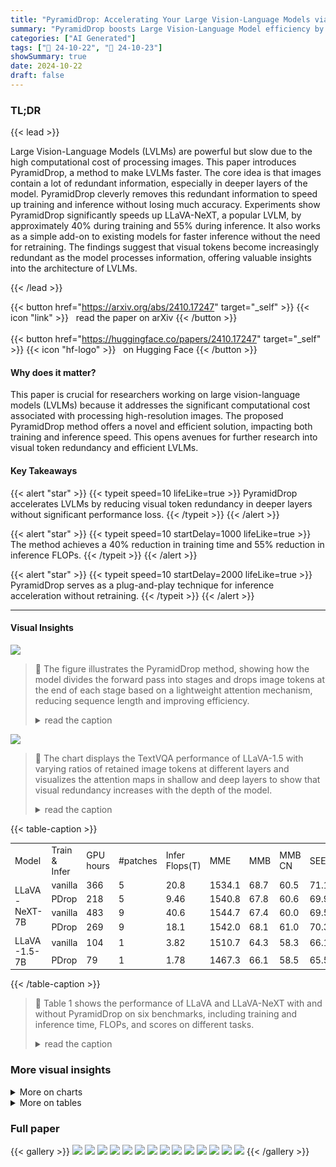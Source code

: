 ```yaml
---
title: "PyramidDrop: Accelerating Your Large Vision-Language Models via Pyramid Visual Redundancy Reduction"
summary: "PyramidDrop boosts Large Vision-Language Model efficiency by 40% during training and 55% during inference, achieving comparable performance by progressively reducing image token redundancy in deeper l..."
categories: ["AI Generated"]
tags: ["🔖 24-10-22", "🤗 24-10-23"]
showSummary: true
date: 2024-10-22
draft: false
---
```


### TL;DR


{{< lead >}}

Large Vision-Language Models (LVLMs) are powerful but slow due to the high computational cost of processing images.  This paper introduces PyramidDrop, a method to make LVLMs faster.  The core idea is that images contain a lot of redundant information, especially in deeper layers of the model.  PyramidDrop cleverly removes this redundant information to speed up training and inference without losing much accuracy. Experiments show PyramidDrop significantly speeds up LLaVA-NeXT, a popular LVLM, by approximately 40% during training and 55% during inference. It also works as a simple add-on to existing models for faster inference without the need for retraining. The findings suggest that visual tokens become increasingly redundant as the model processes information, offering valuable insights into the architecture of LVLMs.

{{< /lead >}}


{{< button href="https://arxiv.org/abs/2410.17247" target="_self" >}}
{{< icon "link" >}} &nbsp; read the paper on arXiv
{{< /button >}}
<br><br>
{{< button href="https://huggingface.co/papers/2410.17247" target="_self" >}}
{{< icon "hf-logo" >}} &nbsp; on Hugging Face
{{< /button >}}

#### Why does it matter?
This paper is crucial for researchers working on large vision-language models (LVLMs) because it addresses the significant computational cost associated with processing high-resolution images.  The proposed PyramidDrop method offers a novel and efficient solution, impacting both training and inference speed. This opens avenues for further research into visual token redundancy and efficient LVLMs.
#### Key Takeaways

{{< alert "star" >}}
{{< typeit speed=10 lifeLike=true >}} PyramidDrop accelerates LVLMs by reducing visual token redundancy in deeper layers without significant performance loss. {{< /typeit >}}
{{< /alert >}}

{{< alert "star" >}}
{{< typeit speed=10 startDelay=1000 lifeLike=true >}} The method achieves a 40% reduction in training time and 55% reduction in inference FLOPs. {{< /typeit >}}
{{< /alert >}}

{{< alert "star" >}}
{{< typeit speed=10 startDelay=2000 lifeLike=true >}} PyramidDrop serves as a plug-and-play technique for inference acceleration without retraining. {{< /typeit >}}
{{< /alert >}}

------
#### Visual Insights



![](figures/figures_4_0.png)

> 🔼 The figure illustrates the PyramidDrop method, showing how the model divides the forward pass into stages and drops image tokens at the end of each stage based on a lightweight attention mechanism, reducing sequence length and improving efficiency.
> <details>
> <summary>read the caption</summary>
> Figure 2: Overview of PyramidDrop. We divide the forward pass of the LLM into multiple stages, and drop part of the image tokens at the end of each stage with a pre-defined ratio. The dropping is based on a lightweight attention calculation with a negligible time overhead, and according to this criterion, the LLM accurately selects important image tokens related to instruction. Due to the efficient redundancy reduction strategy, the average sequence length decreases rapidly.
> </details>





![](charts/charts_3_0.png)

> 🔼 The chart displays the TextVQA performance of LLaVA-1.5 with varying ratios of retained image tokens at different layers and visualizes the attention maps in shallow and deep layers to show that visual redundancy increases with the depth of the model.
> <details>
> <summary>read the caption</summary>
> Figure 1: Observatioins about visual redundancy acoross layers. Left: TextVQA performance of LLaVA-1.5 with varying ratio of retained image tokens at different layer. The preserved image tokens are those that receive the highest attention from the text tokens. Right: Visualization of attention map in shallow and deep layers.
> </details>





{{< table-caption >}}
<br><table id='1' style='font-size:14px'><tr><td>Model</td><td>Train & Infer</td><td>GPU hours</td><td>#patches</td><td>Infer Flops(T)</td><td>MME</td><td>MMB</td><td>MMB CN</td><td>SEEDI</td><td>MM Star</td><td>POPE</td><td>Avg</td></tr><tr><td rowspan="4">LLaVA -NeXT-7B</td><td>vanilla</td><td>366</td><td>5</td><td>20.8</td><td>1534.1</td><td>68.7</td><td>60.5</td><td>71.1</td><td>41.1</td><td>86.1</td><td>67.4</td></tr><tr><td>PDrop</td><td>218</td><td>5</td><td>9.46</td><td>1540.8</td><td>67.8</td><td>60.6</td><td>69.9</td><td>41.7</td><td>86.5</td><td>67.3</td></tr><tr><td>vanilla</td><td>483</td><td>9</td><td>40.6</td><td>1544.7</td><td>67.4</td><td>60.0</td><td>69.5</td><td>40.0</td><td>86.3</td><td>66.7</td></tr><tr><td>PDrop</td><td>269</td><td>9</td><td>18.1</td><td>1542.0</td><td>68.1</td><td>61.0</td><td>70.3</td><td>40.9</td><td>86.6</td><td>67.3</td></tr><tr><td rowspan="2">LLaVA -1.5-7B</td><td>vanilla</td><td>104</td><td>1</td><td>3.82</td><td>1510.7</td><td>64.3</td><td>58.3</td><td>66.1</td><td>33.2</td><td>85.9</td><td>63.9</td></tr><tr><td>PDrop</td><td>79</td><td>1</td><td>1.78</td><td>1467.3</td><td>66.1</td><td>58.5</td><td>65.5</td><td>34.0</td><td>86.0</td><td>63.9</td></tr></table>{{< /table-caption >}}

> 🔼 Table 1 shows the performance of LLaVA and LLaVA-NeXT with and without PyramidDrop on six benchmarks, including training and inference time, FLOPs, and scores on different tasks.
> <details>
> <summary>read the caption</summary>
> Table 1: LVLM w and w/o our method on 6 benchmarks. Benchmark names are abbreviated due to space limits. MMB: MMBenchmark (Liu et al., 2023); MMBCN: MMBench-Chinese (Liu et al., 2023); SEED¹: SEED-Bench (Image) (Li et al., 2023b). We denote PyramidDrop as PDrop.
> </details>



### More visual insights



<details>
<summary>More on charts
</summary>


![](charts/charts_8_0.png "🔼 Figure 3: We compare the performance of the original LLaVA-1.5 and LLaVA-1.5 trained using PDrop, where we preserve different ratios of image tokens at layer 2, 8, 16, and 24, respectively. The horizontal axis represents the proportion of retained image tokens according to attention score.")

> 🔼 The chart visualizes how the performance of LLaVA-1.5, both original and trained with PyramidDrop, changes at different layers with varying ratios of retained image tokens, based on attention scores.
> <details>
> <summary>read the caption</summary>
> Figure 3: We compare the performance of the original LLaVA-1.5 and LLaVA-1.5 trained using PDrop, where we preserve different ratios of image tokens at layer 2, 8, 16, and 24, respectively. The horizontal axis represents the proportion of retained image tokens according to attention score.
> </details>


![](charts/charts_8_1.png "🔼 Figure 3: We compare the performance of the original LLaVA-1.5 and LLaVA-1.5 trained using PDrop, where we preserve different ratios of image tokens at layer 2, 8, 16, and 24, respectively. The horizontal axis represents the proportion of retained image tokens according to attention score.")

> 🔼 The chart compares the performance of the original LLaVA-1.5 and a version trained with PyramidDrop across different layers and image token retention ratios, showing the effect of the proposed method on model performance.
> <details>
> <summary>read the caption</summary>
> Figure 3: We compare the performance of the original LLaVA-1.5 and LLaVA-1.5 trained using PDrop, where we preserve different ratios of image tokens at layer 2, 8, 16, and 24, respectively. The horizontal axis represents the proportion of retained image tokens according to attention score.
> </details>


![](charts/charts_10_0.png "🔼 Figure 4: The performance of LLaVA-NeXT-7B with different inference acceleration strategies. PDrop (without training) outperforms FastV on DocVQA, ChartQA, and GQA with across various inference cost budgets.")

> 🔼 The chart compares the performance of PyramidDrop and FastV on DocVQA, ChartQA, and GQA across various inference costs (TFLOPs).
> <details>
> <summary>read the caption</summary>
> Figure 4: The performance of LLaVA-NeXT-7B with different inference acceleration strategies. PDrop (without training) outperforms FastV on DocVQA, ChartQA, and GQA with across various inference cost budgets.
> </details>


![](charts/charts_10_1.png "🔼 Figure 1: Observatioins about visual redundancy acoross layers. Left: TextVQA performance of LLaVA-1.5 with varying ratio of retained image tokens at different layer. The preserved image tokens are those that receive the highest attention from the text tokens. Right: Visualization of attention map in shallow and deep layers.")

> 🔼 The chart visualizes the relationship between the proportion of retained image tokens at different layers of a Large Vision Language Model (LLaVM) and its performance on a TextVQA task, showing that redundancy increases with depth.
> <details>
> <summary>read the caption</summary>
> Figure 1: Observatioins about visual redundancy acoross layers. Left: TextVQA performance of LLaVA-1.5 with varying ratio of retained image tokens at different layer. The preserved image tokens are those that receive the highest attention from the text tokens. Right: Visualization of attention map in shallow and deep layers.
> </details>


</details>



<details>
<summary>More on tables
</summary>


{{< table-caption >}}
<br><table id='3' style='font-size:14px'><tr><td>Model</td><td>Train & Infer</td><td>GPU hours</td><td>#patches</td><td>Doc VQA</td><td>Info VQA</td><td>Text VQA</td><td>Chart QA</td><td>OCR VQA</td><td>VQA V2</td><td>Viz Wiz</td><td>GQA</td><td>Avg</td></tr><tr><td rowspan="4">LLaVA -NeXT-7B</td><td>vanilla</td><td>366</td><td>5</td><td>70.0</td><td>33.3</td><td>67.2</td><td>64.0</td><td>63.7</td><td>81.7</td><td>59.6</td><td>64.2</td><td>63.0</td></tr><tr><td>PDrop</td><td>218</td><td>5</td><td>69.0</td><td>31.7</td><td>67.7</td><td>63.0</td><td>63.1</td><td>81.5</td><td>61.0</td><td>63.9</td><td>62.6</td></tr><tr><td>vanilla</td><td>483</td><td>9</td><td>74.3</td><td>36.2</td><td>67.6</td><td>63.0</td><td>63.8</td><td>81.6</td><td>58.0</td><td>63.5</td><td>63.5</td></tr><tr><td>PDrop</td><td>269</td><td>9</td><td>75.0</td><td>37.4</td><td>68.4</td><td>64.3</td><td>63.5</td><td>81.7</td><td>60.6</td><td>64.1</td><td>64.4</td></tr></table>{{< /table-caption >}}
> 🔼 {{ table.description }}
> <details>
> <summary>read the caption</summary>
> {{ table.caption }}
> </details>


> Table 2 presents the performance comparison of the LLaVA-NeXT-7B model with and without PyramidDrop across eight benchmarks, focusing on benchmarks with fine-grained visual content.


{{< table-caption >}}
<br><table id='4' style='font-size:18px'><tr><td>Model</td><td>Train</td><td>Infer</td><td>Infer Flops(T)</td><td>ChartQA</td><td>DocVQA</td><td>TextVQA</td><td>MME</td><td>SQAI</td><td>POPE</td><td>Average</td></tr><tr><td rowspan="5">LLaVA -NeXT-7B</td><td>vanilla</td><td>vanilla</td><td>20.8</td><td>64.0</td><td>70.0</td><td>67.2</td><td>1534.1</td><td>70.4</td><td>86.1</td><td>72.4</td></tr><tr><td>PDrop</td><td>PDrop</td><td>9.46</td><td>63.0</td><td>69.0</td><td>67.7</td><td>1540.8</td><td>70.1</td><td>86.5</td><td>72.2</td></tr><tr><td>vanilla</td><td>FastV</td><td>10.6</td><td>55.9</td><td>62.1</td><td>66.0</td><td>1482.0</td><td>69.2</td><td>85.5</td><td>68.8</td></tr><tr><td>PDrop</td><td>FastV</td><td>10.6</td><td>59.9</td><td>63.9</td><td>65.6</td><td>1492.7</td><td>68.9</td><td>86.8</td><td>70.0</td></tr><tr><td>A</td><td></td><td></td><td>+4.0</td><td>+1.8</td><td>-0.4</td><td>+0.5</td><td>-0.3</td><td>+1.3</td><td>+1.2</td></tr></table>{{< /table-caption >}}
> 🔼 {{ table.description }}
> <details>
> <summary>read the caption</summary>
> {{ table.caption }}
> </details>


> The table compares the performance of models trained with and without PyramidDrop, showing performance gains with the application of FastV inference strategy.


{{< table-caption >}}
<br><table id='6' style='font-size:16px'><tr><td>Model</td><td>入</td><td>GPU hours</td><td>#patches</td><td>Infer Flops(T)</td><td>MME</td><td>MMB</td><td>GQA</td><td>MMB⌀N</td><td>SEEDI</td><td>Doc VQA</td><td>Info VQA</td><td>Avg</td></tr><tr><td rowspan="4">LLaVA -NeXT-7B</td><td>vanilla</td><td>366</td><td>5</td><td>20.8</td><td>1534.1</td><td>68.7</td><td>64.2</td><td>60.5</td><td>71.1</td><td>70.0</td><td>33.3</td><td>63.5</td></tr><tr><td>0.4</td><td>204</td><td>5</td><td>8.22</td><td>1558.4</td><td>68.1</td><td>63.7</td><td>60.5</td><td>69.5</td><td>66.6</td><td>31.8</td><td>62.6</td></tr><tr><td>0.5</td><td>218</td><td>5</td><td>9.46</td><td>1540.8</td><td>67.8</td><td>63.9</td><td>60.6</td><td>69.9</td><td>69.0</td><td>31.7</td><td>62.8</td></tr><tr><td>0.6</td><td>240</td><td>5</td><td>11.0</td><td>1511.4</td><td>68.1</td><td>64.1</td><td>60.5</td><td>70.4</td><td>69.8</td><td>33.0</td><td>63.1</td></tr><tr><td rowspan="4">LLaVA -1.5-7B</td><td>vanilla</td><td>104</td><td>1</td><td>3.82</td><td>1510.7</td><td>64.3</td><td>62.0</td><td>58.3</td><td>66.1</td><td>21.4</td><td>20.4</td><td>52.6</td></tr><tr><td>0.4</td><td>75</td><td>1</td><td>1.54</td><td>1478.8</td><td>66.2</td><td>61.7</td><td>58.0</td><td>64.5</td><td>21.1</td><td>19.9</td><td>52.2</td></tr><tr><td>0.5</td><td>79</td><td>1</td><td>1.78</td><td>1467.3</td><td>66.1</td><td>61.9</td><td>58.5</td><td>65.5</td><td>21.5</td><td>20.2</td><td>52.4</td></tr><tr><td>0.6</td><td>82</td><td>1</td><td>2.06</td><td>1471.8</td><td>65.9</td><td>62.0</td><td>58.9</td><td>65.1</td><td>22.5</td><td>21.0</td><td>52.7</td></tr></table>{{< /table-caption >}}
> 🔼 {{ table.description }}
> <details>
> <summary>read the caption</summary>
> {{ table.caption }}
> </details>


> Table 4 shows the ablation study results of adjusting the hyperparameter λ (drop ratio) from 0.4 to 0.6, demonstrating its impact on performance and training time across different benchmarks for both LLaVA-NeXT-7B and LLaVA-1.5-7B models.


{{< table-caption >}}
<br><table id='1' style='font-size:14px'><tr><td>Model</td><td>Inference Strategy</td><td>TFLOPS</td><td>MME</td><td>SQAI</td><td>MMB�N</td><td>GQA</td><td>POPE</td><td>TextVQA</td><td>ChartQA</td><td>DocVQA</td><td>Avg</td></tr><tr><td rowspan="4">LLaVA -NeXT-7B</td><td>vanilla</td><td>20.8</td><td>1534.1</td><td>70.4</td><td>60.5</td><td>64.2</td><td>86.1</td><td>67.2</td><td>64.0</td><td>70.0</td><td>69.9</td></tr><tr><td>FastV</td><td>10.6</td><td>1482.0</td><td>69.2</td><td>60.0</td><td>63.0</td><td>85.5</td><td>66.0</td><td>55.9</td><td>62.1</td><td>67.0</td></tr><tr><td>PDrop</td><td>9.5</td><td>1533.0</td><td>69.4</td><td>59.9</td><td>63.9</td><td>86.4</td><td>67.0</td><td>59.1</td><td>65.6</td><td>68.5</td></tr><tr><td>A</td><td></td><td>+2.5</td><td>+0.2</td><td>+0.1</td><td>+0.9</td><td>+0.9</td><td>+1.0</td><td>+3.2</td><td>+3.5</td><td>+1.5</td></tr><tr><td rowspan="4">LLaVA -1.5-7B</td><td>vanilla</td><td>3.82</td><td>1510.7</td><td>66.8</td><td>58.3</td><td>62</td><td>85.9</td><td>58.2</td><td>18.2</td><td>21.4</td><td>55.8</td></tr><tr><td>FastV</td><td>2.01</td><td>1475.6</td><td>68.5</td><td>56.8</td><td>59.6</td><td>84.8</td><td>57.1</td><td>17.8</td><td>19.2</td><td>54.7</td></tr><tr><td>PDrop</td><td>1.78</td><td>1500.8</td><td>69.2</td><td>58.5</td><td>60.1</td><td>84.8</td><td>57.5</td><td>18.6</td><td>21.1</td><td>55.6</td></tr><tr><td>A</td><td></td><td>+1.3</td><td>+0.7</td><td>+1.7</td><td>+0.5</td><td>+0.0</td><td>+0.4</td><td>+0.8</td><td>+1.9</td><td>+0.9</td></tr></table>{{< /table-caption >}}
> 🔼 {{ table.description }}
> <details>
> <summary>read the caption</summary>
> {{ table.caption }}
> </details>


> Table 5 compares the inference acceleration performance of PyramidDrop against FastV and a vanilla model across various benchmarks, showing PyramidDrop's superior performance as an inference-only strategy.


</details>


### Full paper

{{< gallery >}}
<img src="paper_images/1.png" class="grid-w50 md:grid-w33 xl:grid-w25" />
<img src="paper_images/2.png" class="grid-w50 md:grid-w33 xl:grid-w25" />
<img src="paper_images/3.png" class="grid-w50 md:grid-w33 xl:grid-w25" />
<img src="paper_images/4.png" class="grid-w50 md:grid-w33 xl:grid-w25" />
<img src="paper_images/5.png" class="grid-w50 md:grid-w33 xl:grid-w25" />
<img src="paper_images/6.png" class="grid-w50 md:grid-w33 xl:grid-w25" />
<img src="paper_images/7.png" class="grid-w50 md:grid-w33 xl:grid-w25" />
<img src="paper_images/8.png" class="grid-w50 md:grid-w33 xl:grid-w25" />
<img src="paper_images/9.png" class="grid-w50 md:grid-w33 xl:grid-w25" />
<img src="paper_images/10.png" class="grid-w50 md:grid-w33 xl:grid-w25" />
<img src="paper_images/11.png" class="grid-w50 md:grid-w33 xl:grid-w25" />
<img src="paper_images/12.png" class="grid-w50 md:grid-w33 xl:grid-w25" />
<img src="paper_images/13.png" class="grid-w50 md:grid-w33 xl:grid-w25" />
<img src="paper_images/14.png" class="grid-w50 md:grid-w33 xl:grid-w25" />
{{< /gallery >}}